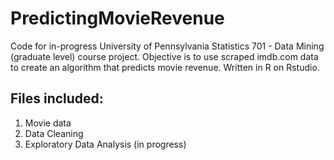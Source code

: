 # PredictingMovieRevenue
Code for in-progress University of Pennsylvania Statistics 701 - Data Mining (graduate level) course project. Objective is to use scraped imdb.com data to create an algorithm that predicts movie revenue. Written in R on Rstudio.

## Files included:

1. Movie data
2. Data Cleaning
3. Exploratory Data Analysis (in progress)
